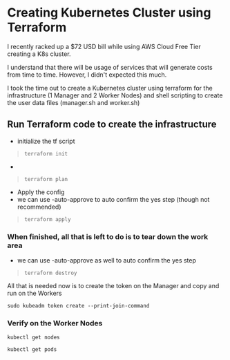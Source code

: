 # Creating Kubernetes Cluster using Terraform

I recently racked up a $72 USD bill while using AWS Cloud Free Tier creating a K8s cluster.

I understand that there will be usage of services that will generate costs from time to time. However, I didn't expected this much. 

I took the time out to create a Kubernetes cluster using terraform for the infrastructure (1 Manager and 2 Worker Nodes) and shell scripting to create the user data files (manager.sh and worker.sh)

## Run Terraform code to create the infrastructure

* initialize the tf script
> `terraform init`
* 
> `terraform plan`

* Apply the config 
* we can use -auto-approve to auto confirm the yes step (though not recommended)
> `terraform apply`

### When finished, all that is left to do is to tear down the work area

* we can use -auto-approve as well to auto confirm the yes step
> `terraform destroy`

All that is needed now is to create the token on the Manager and copy and run on the Workers

`sudo kubeadm token create --print-join-command`

### Verify on the Worker Nodes
`kubectl get nodes`

`kubectl get pods`

